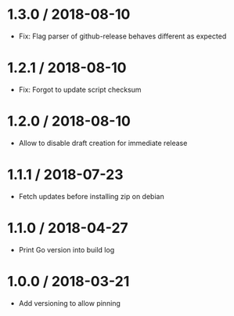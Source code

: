 # 1.3.0 / 2018-08-10

  * Fix: Flag parser of github-release behaves different as expected

# 1.2.1 / 2018-08-10

  * Fix: Forgot to update script checksum

# 1.2.0 / 2018-08-10

  * Allow to disable draft creation for immediate release

# 1.1.1 / 2018-07-23

  * Fetch updates before installing zip on debian

# 1.1.0 / 2018-04-27

  * Print Go version into build log

# 1.0.0 / 2018-03-21

  * Add versioning to allow pinning

